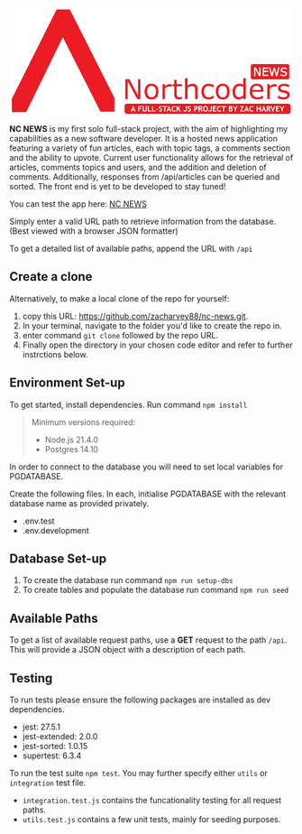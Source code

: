 ![NC News](/assets/images/nc-news-project.png)

**NC NEWS** is my first solo full-stack project, with the aim of highlighting my capabilities as a new software developer. It is a hosted news application featuring a variety of fun articles, each with topic tags, a comments section and the ability to upvote. Current user functionality allows for the retrieval of articles, comments topics and users, and the addition and deletion of comments. Additionally, responses from /api/articles can be queried and sorted. The front end is yet to be developed to stay tuned!

You can test the app here: [NC NEWS](https://nc-news-ngma.onrender.com)

Simply enter a valid URL path to retrieve information from the database. (Best viewed with a browser JSON formatter)

To get a detailed list of available paths, append the URL with `/api`

## Create a clone

Alternatively, to make a local clone of the repo for yourself:
1. copy this URL: https://github.com/zacharvey88/nc-news.git.
2. In your terminal, navigate to the folder you'd like to create the repo in.
3. enter command `git clone` followed by the repo URL.
4. Finally open the directory in your chosen code editor and refer to further instrctions below.


## Environment Set-up

To get started, install dependencies. Run command `npm install`

> Minimum versions required:
> - Node.js 21.4.0
> - Postgres 14.10

In order to connect to the database you will need to set local variables for PGDATABASE. 

Create the following files. In each, initialise PGDATABASE with the relevant database name as provided privately.

- .env.test
- .env.development



## Database Set-up

1. To create the database run command `npm run setup-dbs`
2. To create tables and populate the database run command `npm run seed`


## Available Paths

To get a list of available request paths, use a **GET** request to the path `/api`. This will provide a JSON object with a description of each path.


## Testing

To run tests please ensure the following packages are installed as dev dependencies.

- jest: 27.5.1
- jest-extended: 2.0.0
- jest-sorted: 1.0.15
- supertest: 6.3.4

To run the test suite `npm test`. You may further specify either `utils` or `integration` test file.
- `integration.test.js` contains the funcationality testing for all request paths.
- `utils.test.js` contains a few unit tests, mainly for seeding purposes.
